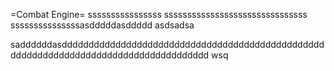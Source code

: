 =Combat Engine=
ssssssssssssssss sssssssssssssssssssssssssssssss sssssssssssssssasdddddasddddd asdsadsa



saddddddasdddddddddddddddddddddddddddddddddddddddddddddddddddddddddddddddddddddddddddddddddddddd wsq